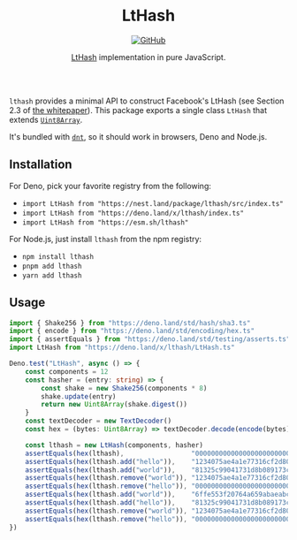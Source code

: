 <div align="center"><br><br>

# LtHash

[![GitHub](https://img.shields.io/github/license/yuhr/lthash?color=%231e2327)](LICENSE)

[LtHash](https://eprint.iacr.org/2019/227.pdf) implementation in pure JavaScript.

<br><br></div>

`lthash` provides a minimal API to construct Facebook's LtHash (see Section 2.3 of [the whitepaper](https://eprint.iacr.org/2019/227.pdf)). This package exports a single class `LtHash` that extends [`Uint8Array`](https://developer.mozilla.org/en-US/docs/Web/JavaScript/Reference/Global_Objects/Uint8Array).

It's bundled with [`dnt`](https://github.com/denoland/dnt), so it should work in browsers, Deno and Node.js.

## Installation

For Deno, pick your favorite registry from the following:

- `import LtHash from "https://nest.land/package/lthash/src/index.ts"`
- `import LtHash from "https://deno.land/x/lthash/index.ts"`
- `import LtHash from "https://esm.sh/lthash"`

For Node.js, just install `lthash` from the npm registry:

- `npm install lthash`
- `pnpm add lthash`
- `yarn add lthash`

## Usage

```ts
import { Shake256 } from "https://deno.land/std/hash/sha3.ts"
import { encode } from "https://deno.land/std/encoding/hex.ts"
import { assertEquals } from "https://deno.land/std/testing/asserts.ts"
import LtHash from "https://deno.land/x/lthash/LtHash.ts"

Deno.test("LtHash", async () => {
	const components = 12
	const hasher = (entry: string) => {
		const shake = new Shake256(components * 8)
		shake.update(entry)
		return new Uint8Array(shake.digest())
	}
	const textDecoder = new TextDecoder()
	const hex = (bytes: Uint8Array) => textDecoder.decode(encode(bytes))

	const lthash = new LtHash(components, hasher)
	assertEquals(hex(lthash),                 "000000000000000000000000")
	assertEquals(hex(lthash.add("hello")),    "1234075ae4a1e77316cf2d80")
	assertEquals(hex(lthash.add("world")),    "81325c99041731d8b089173c")
	assertEquals(hex(lthash.remove("world")), "1234075ae4a1e77316cf2d80")
	assertEquals(hex(lthash.remove("hello")), "000000000000000000000000")
	assertEquals(hex(lthash.add("world")),    "6ffe553f20764a659abaeabc")
	assertEquals(hex(lthash.add("hello")),    "81325c99041731d8b089173c")
	assertEquals(hex(lthash.remove("world")), "1234075ae4a1e77316cf2d80")
	assertEquals(hex(lthash.remove("hello")), "000000000000000000000000")
})
```
